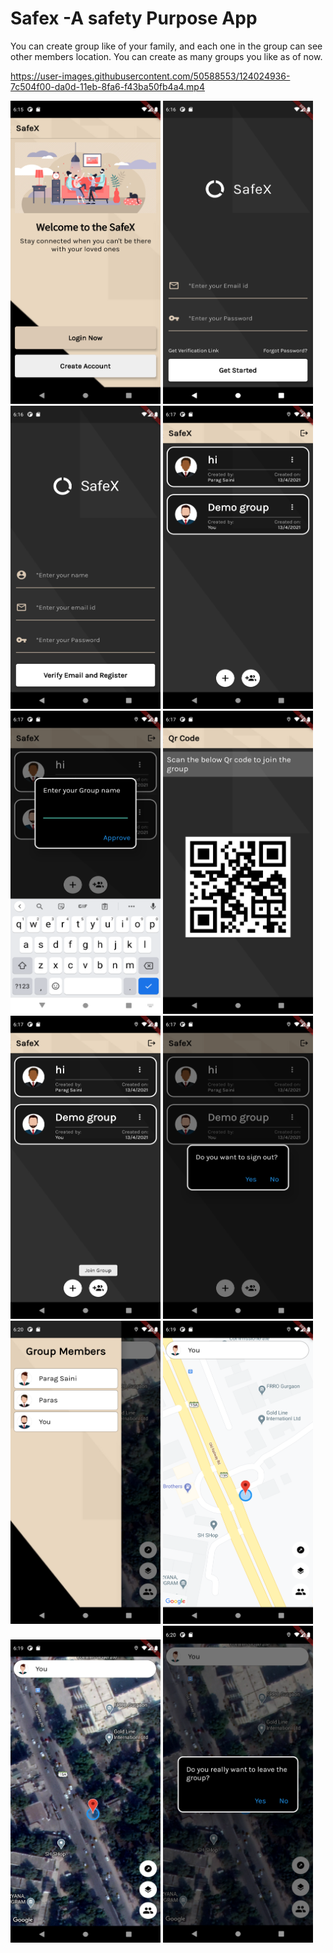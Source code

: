 # Safex -A safety Purpose App
You can create group like of your family, and each one in the group can see other members location.
You can create as many groups you like as of now.

https://user-images.githubusercontent.com/50588553/124024936-7c504f00-da0d-11eb-8fa6-f43ba50fb4a4.mp4

<p float="left">
    <img src="screenshots/WelcomPage.png" width=240 height=485>
    <img src="screenshots/LoginPage.png" width=240 height=485>
    <img src="screenshots/RegistrationPage.png" width=240 height=485> 
    <img src="screenshots/HomePage.png" width=240 height=485>
    <img src="screenshots/CreateGroup.png" width=240 height=485>
    <img src="screenshots/ShareGroup.png" width=240 height=485>
    <img src="screenshots/JoinGroup.png" width=240 height=485>
    <img src="screenshots/SignOut.png" width=240 height=485>
    <img src="screenshots/GroupMembers.png" width=240 height=485>
    <img src="screenshots/UserLocation.png" width=240 height=485>
    <img src="screenshots/UserLocationHybrid.png" width=240 height=485> 
    <img src="screenshots/LeaveGroup.png" width=240    
         
</p>
